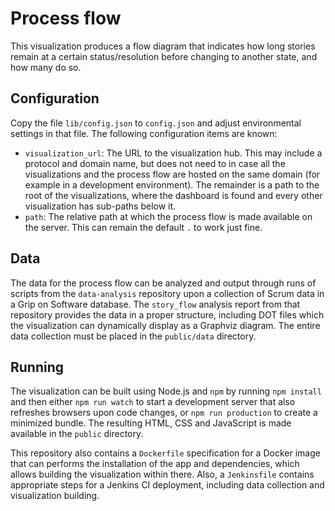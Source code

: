 # Process flow

This visualization produces a flow diagram that indicates how long stories 
remain at a certain status/resolution before changing to another state, and how 
many do so.

## Configuration

Copy the file `lib/config.json` to `config.json` and adjust environmental 
settings in that file. The following configuration items are known:

- `visualization_url`: The URL to the visualization hub. This may include 
  a protocol and domain name, but does not need to in case all the 
  visualizations and the process flow are hosted on the same domain (for 
  example in a development environment). The remainder is a path to the root of 
  the visualizations, where the dashboard is found and every other 
  visualization has sub-paths below it.
- `path`: The relative path at which the process flow is made available on the 
  server. This can remain the default `.` to work just fine.

## Data

The data for the process flow can be analyzed and output through runs of 
scripts from the `data-analysis` repository upon a collection of Scrum data in 
a Grip on Software database. The `story_flow` analysis report from that 
repository provides the data in a proper structure, including DOT files which 
the visualization can dynamically display as a Graphviz diagram. The entire 
data collection must be placed in the `public/data` directory.

## Running

The visualization can be built using Node.js and `npm` by running `npm install` 
and then either `npm run watch` to start a development server that also 
refreshes browsers upon code changes, or `npm run production` to create 
a minimized bundle. The resulting HTML, CSS and JavaScript is made available in 
the `public` directory.

This repository also contains a `Dockerfile` specification for a Docker image 
that can performs the installation of the app and dependencies, which allows 
building the visualization within there. Also, a `Jenkinsfile` contains 
appropriate steps for a Jenkins CI deployment, including data collection and 
visualization building.
